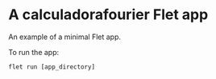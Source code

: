# A calculadorafourier Flet app

An example of a minimal Flet app.

To run the app:

```
flet run [app_directory]
```